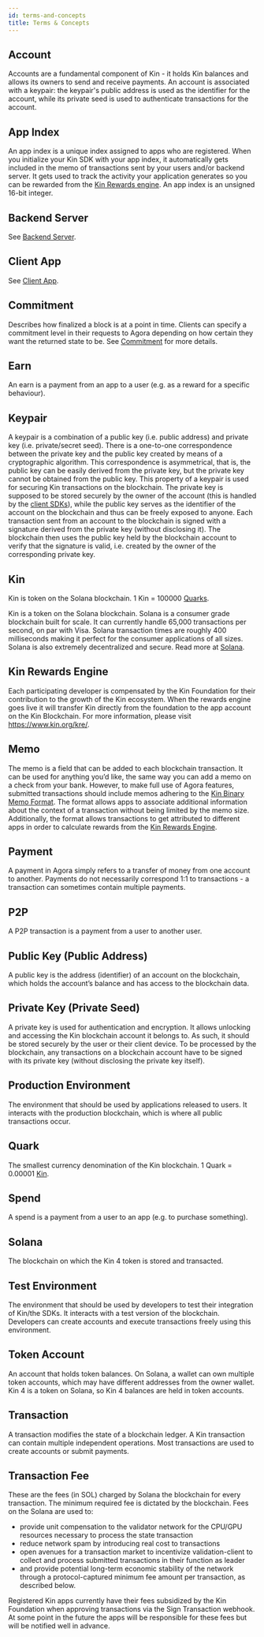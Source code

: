 ```yaml
---
id: terms-and-concepts
title: Terms & Concepts
---
```


## Account

Accounts are a fundamental component of Kin - it holds Kin balances and allows its owners to send and receive payments. An account is associated with a keypair: the keypair's public address is used as the identifier for the account, while its private seed is used to authenticate transactions for the account. 

## App Index

An app index is a unique index assigned to apps who are registered. When you initialize your Kin SDK with your app index, it automatically gets included in the memo of transactions sent by your users and/or backend server. It gets used to track the activity your application generates so you can be rewarded from the [Kin Rewards engine](https://www.kin.org/kre/). An app index is an unsigned 16-bit integer.

## Backend Server

See [Backend Server](/kin-architecture-overview#backend-server).

## Client App

See [Client App](/kin-architecture-overview#client-app).

## Commitment

Describes how finalized a block is at a point in time. Clients can specify a commitment level in their requests to Agora depending on how certain they want the returned state to be. See [Commitment](/solana#commitment) for more details. 

## Earn

An earn is a payment from an app to a user (e.g. as a reward for a specific behaviour).

## Keypair

A keypair is a combination of a public key (i.e. public address) and private key (i.e. private/secret seed). There is a one-to-one correspondence between the private key and the public key created by means of a cryptographic algorithm. This correspondence is asymmetrical, that is, the public key can be easily derived from the private key, but the private key cannot be obtained from the public key. This property of a keypair is used for securing Kin transactions on the blockchain. The private key is supposed to be stored securely by the owner of the account (this is handled by the [client SDKs](/intro#client)), while the public key serves as the identifier of the account on the blockchain and thus can be freely exposed to anyone. Each transaction sent from an account to the blockchain is signed with a signature derived from the private key (without disclosing it). The blockchain then uses the public key held by the blockchain account to verify that the signature is valid, i.e. created by the owner of the corresponding private key.

## Kin

Kin is token on the Solana blockchain. 1 Kin = 100000 [Quarks](/terms-and-concepts#quark).

Kin is a token on the Solana blockchain. Solana is a consumer grade blockchain built for scale. It can currently handle 65,000 transactions per second, on par with Visa. Solana transaction times are roughly 400 milliseconds making it perfect for the consumer applications of  all sizes. Solana is also extremely decentralized and secure. Read more at [Solana](http://www.solana.com).

## Kin Rewards Engine

Each participating developer is compensated by the Kin Foundation for their contribution to the growth of the Kin ecosystem. When the rewards engine goes live it will transfer Kin directly from the foundation to the app account on the Kin Blockchain. For more information, please visit https://www.kin.org/kre/.

## Memo

The memo is a field that can be added to each blockchain transaction. It can be used for anything you’d like, the same way you can add a memo on a check from your bank. However, to make full use of Agora features, submitted transactions should include memos adhering to the [Kin Binary Memo Format](/how-it-works#kin-binary-memo-format). The format allows apps to associate additional information about the context of a transaction without being limited by the memo size. Additionally, the format allows transactions to get attributed to different apps in order to calculate rewards from the [Kin Rewards Engine](https://www.kin.org/kre/).

## Payment

A payment in Agora simply refers to a transfer of money from one account to another. Payments do not necessarily correspond 1:1 to transactions - a transaction can sometimes contain multiple payments.

## P2P

A P2P transaction is a payment from a user to another user.

## Public Key (Public Address)

A public key is the address (identifier) of an account on the blockchain, which holds the account’s balance and has access to the blockchain data. 

## Private Key (Private Seed)

A private key is used for authentication and encryption. It allows unlocking and accessing the Kin blockchain account it belongs to. As such, it should be stored securely by the user or their client device. To be processed by the blockchain, any transactions on a blockchain account have to be signed with its private key (without disclosing the private key itself).

## Production Environment

The environment that should be used by applications released to users. It interacts with the production blockchain, which is where all public transactions occur.

## Quark
The smallest currency denomination of the Kin blockchain. 1 Quark = 0.00001 [Kin](/terms-and-concepts#kin).

## Spend

A spend is a payment from a user to an app (e.g. to purchase something).

## Solana

The blockchain on which the Kin 4 token is stored and transacted.

## Test Environment

The environment that should be used by developers to test their integration of Kin/the SDKs. It interacts with a test version of the blockchain. Developers can create accounts and execute transactions freely using this environment.

## Token Account

An account that holds token balances. On Solana, a wallet can own multiple token accounts, which may have different addresses from the owner wallet. Kin 4 is a token on Solana, so Kin 4 balances are held in token accounts.

## Transaction

A transaction modifies the state of a blockchain ledger. A Kin transaction can contain multiple independent operations. Most transactions are used to create accounts or submit payments.

## Transaction Fee

These are the fees (in SOL) charged by Solana the blockchain for every transaction. The minimum required fee is dictated by the blockchain. Fees on the Solana are used to:

- provide unit compensation to the validator network for the CPU/GPU resources necessary to process the state transaction
- reduce network spam by introducing real cost to transactions
- open avenues for a transaction market to incentivize validation-client to collect and process submitted transactions in their function as leader
- and provide potential long-term economic stability of the network through a protocol-captured minimum fee amount per transaction, as described below.

Registered Kin apps currently have their fees subsidized by the Kin Foundation when approving transactions via the Sign Transaction webhook. At some point in the future the apps will be responsible for these fees but will be notified well in advance.


